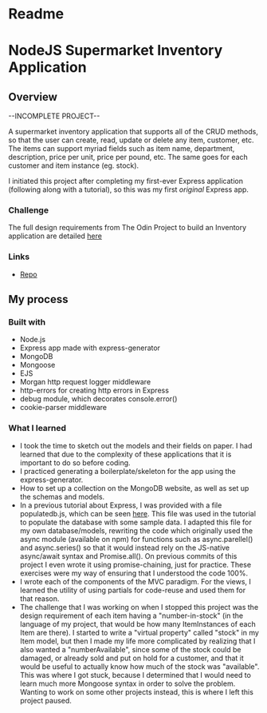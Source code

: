 # Readme
# NodeJS Supermarket Inventory Application 

## Overview

--INCOMPLETE PROJECT--

A supermarket inventory application that supports all of the CRUD methods, so that
the user can create, read, update or delete any item, customer, etc.  The items
can support myriad fields such as item name, department, description, price per 
unit, price per pound, etc.  The same goes for each customer and item instance 
(eg. stock).

I initiated this project after completing my first-ever Express application 
(following along with a tutorial), so this was my first *original* Express app.

### Challenge

The full design requirements from The Odin Project to build an Inventory application
are detailed [here](https://www.theodinproject.com/paths/full-stack-javascript/courses/nodejs/lessons/inventory-application)


### Links

- [Repo](https://github.com/mattdimicelli/grocery-store)

## My process

### Built with

- Node.js
- Express app made with express-generator
- MongoDB
- Mongoose
- EJS
- Morgan http request logger middleware
- http-errors for creating http errors in Express
- debug module, which decorates console.error()
- cookie-parser middleware


### What I learned


- I took the time to sketch out the models and their fields on paper.  I had
learned that due to the complexity of these applications that it is important to 
do so before coding.
- I practiced generating a boilerplate/skeleton for the app using the 
express-generator.
- How to set up a collection on the MongoDB website, as well as set up the schemas
and models.  
- In a previous tutorial about Express, I was provided with a file populatedb.js,
which can be seen [here](https://raw.githubusercontent.com/hamishwillee/express-locallibrary-tutorial/master/populatedb.js).  This file was used in the tutorial to populate the database
with some sample data.  I adapted this file for my own database/models, rewriting
the code which originally used the async module (available on npm) for 
functions such as async.parellel() and async.series() so that 
it would instead rely on the JS-native async/await syntax and Promise.all().
On previous commits of this project I even wrote it using promise-chaining, just
for practice.  These exercises were my way of ensuring that I understood the code
100%.  
- I wrote each of the components of the MVC paradigm.  For the views, I learned
the utility of using partials for code-reuse and used them for that reason.
- The challenge that I was working on when I stopped this project was the design 
requirement of each item having a "number-in-stock" (in the language of my 
project, that would be how many ItemInstances of each Item are there).  I started
to write a "virtual property" called "stock" in my Item model, but then I made 
my life more complicated by realizing that I also wanted a "numberAvailable", 
since some of the stock could be damaged, or already sold and put on hold for a 
customer, and that it would be useful to actually know how much of the stock 
was "available".  This was where I got stuck, because I determined that I would
need to learn much more Mongoose syntax in order to solve the problem.  Wanting to
work on some other projects instead, this is where I left this project paused.